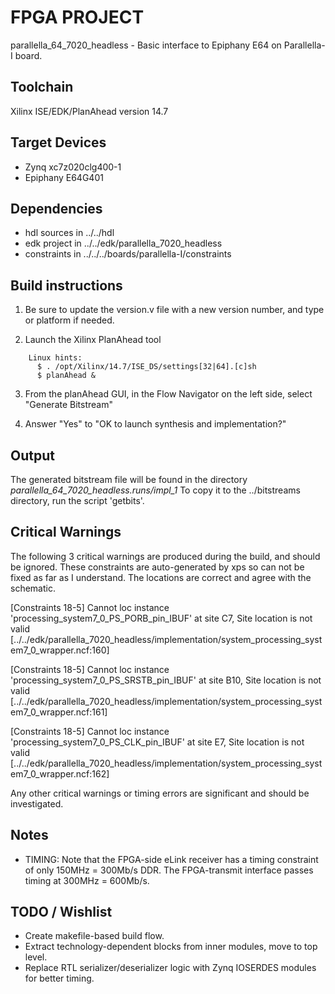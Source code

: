 # FPGA PROJECT 

parallella_64_7020_headless - Basic interface to Epiphany E64 on Parallella-I board.

## Toolchain

Xilinx ISE/EDK/PlanAhead version 14.7

## Target Devices

* Zynq xc7z020clg400-1
* Epiphany E64G401

## Dependencies

* hdl sources in ../../hdl
* edk project in ../../edk/parallella_7020_headless
* constraints in ../../../boards/parallella-I/constraints

## Build instructions

1.  Be sure to update the version.v file with a new version number, and type or platform if needed.

2.  Launch the Xilinx PlanAhead tool

```
    Linux hints:
      $ . /opt/Xilinx/14.7/ISE_DS/settings[32|64].[c]sh
      $ planAhead &
```

3.  From the planAhead GUI, in the Flow Navigator on the left side, select "Generate Bitstream"

4.  Answer "Yes" to "OK to launch synthesis and implementation?"

## Output

The generated bitstream file will be found in the directory
*parallella_64_7020_headless.runs/impl_1*
To copy it to the ../bitstreams directory, run the script 'getbits'.

##  Critical Warnings

The following 3 critical warnings are produced during the build, and should be ignored.  These constraints are auto-generated by xps so can not be fixed as far as I understand.  The locations are correct and agree with the schematic.

 [Constraints 18-5] Cannot loc instance 'processing_system7_0_PS_PORB_pin_IBUF' at site C7, Site location is not valid [../../edk/parallella_7020_headless/implementation/system_processing_system7_0_wrapper.ncf:160]

 [Constraints 18-5] Cannot loc instance 'processing_system7_0_PS_SRSTB_pin_IBUF' at site B10, Site location is not valid [../../edk/parallella_7020_headless/implementation/system_processing_system7_0_wrapper.ncf:161]

 [Constraints 18-5] Cannot loc instance 'processing_system7_0_PS_CLK_pin_IBUF' at site E7, Site location is not valid [../../edk/parallella_7020_headless/implementation/system_processing_system7_0_wrapper.ncf:162]

Any other critical warnings or timing errors are significant and should be investigated.

## Notes

* TIMING: Note that the FPGA-side eLink receiver has a timing constraint of only 150MHz = 300Mb/s DDR.  The FPGA-transmit interface passes timing at 300MHz = 600Mb/s.

## TODO / Wishlist

* Create makefile-based build flow.
* Extract technology-dependent blocks from inner modules, move to top level.
* Replace RTL serializer/deserializer logic with Zynq IOSERDES modules for better timing.


